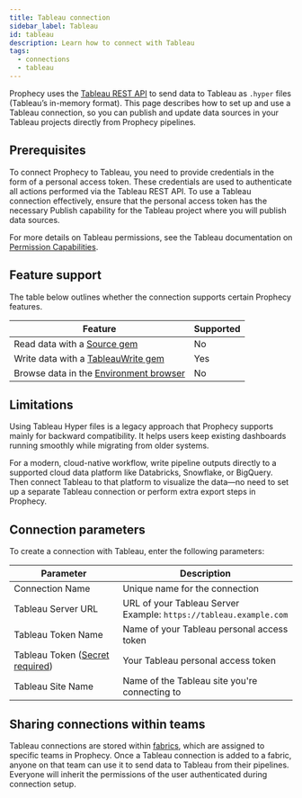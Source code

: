 ```yaml
---
title: Tableau connection
sidebar_label: Tableau
id: tableau
description: Learn how to connect with Tableau
tags:
  - connections
  - tableau
---
```


Prophecy uses the [Tableau REST API](https://help.tableau.com/current/api/rest_api/en-us/REST/rest_api.htm) to send data to Tableau as `.hyper` files (Tableau’s in-memory format). This page describes how to set up and use a Tableau connection, so you can publish and update data sources in your Tableau projects directly from Prophecy pipelines.

## Prerequisites

To connect Prophecy to Tableau, you need to provide credentials in the form of a personal access token. These credentials are used to authenticate all actions performed via the Tableau REST API. To use a Tableau connection effectively, ensure that the personal access token has the necessary Publish capability for the Tableau project where you will publish data sources.

For more details on Tableau permissions, see the Tableau documentation on [Permission Capabilities](https://help.tableau.com/current/server/en-us/permissions_capabilities.htm).

## Feature support

The table below outlines whether the connection supports certain Prophecy features.

| Feature                                                                    | Supported |
| -------------------------------------------------------------------------- | --------- |
| Read data with a [Source gem](/analysts/source-target)                     | No        |
| Write data with a [TableauWrite gem](/analysts/tableau)                    | Yes       |
| Browse data in the [Environment browser](/analysts/project-editor#sidebar) | No        |

## Limitations

Using Tableau Hyper files is a legacy approach that Prophecy supports mainly for backward compatibility. It helps users keep existing dashboards running smoothly while migrating from older systems.

For a modern, cloud-native workflow, write pipeline outputs directly to a supported cloud data platform like Databricks, Snowflake, or BigQuery. Then connect Tableau to that platform to visualize the data—no need to set up a separate Tableau connection or perform extra export steps in Prophecy.

## Connection parameters

To create a connection with Tableau, enter the following parameters:

| Parameter                                                                     | Description                                                           |
| ----------------------------------------------------------------------------- | --------------------------------------------------------------------- |
| Connection Name                                                               | Unique name for the connection                                        |
| Tableau Server URL                                                            | URL of your Tableau Server<br/>Example: `https://tableau.example.com` |
| Tableau Token Name                                                            | Name of your Tableau personal access token                            |
| Tableau Token ([Secret required](docs/enterprise/fabrics/secrets/secrets.md)) | Your Tableau personal access token                                    |
| Tableau Site Name                                                             | Name of the Tableau site you're connecting to                         |

## Sharing connections within teams

Tableau connections are stored within [fabrics](docs/core/prophecy-fabrics/prophecy-fabrics.md), which are assigned to specific teams in Prophecy. Once a Tableau connection is added to a fabric, anyone on that team can use it to send data to Tableau from their pipelines. Everyone will inherit the permissions of the user authenticated during connection setup.
